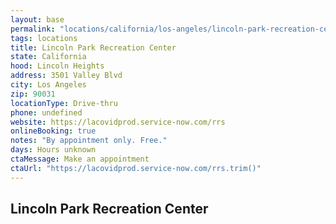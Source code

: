 ```yaml
---
layout: base
permalink: "locations/california/los-angeles/lincoln-park-recreation-center/"
tags: locations
title: Lincoln Park Recreation Center
state: California
hood: Lincoln Heights
address: 3501 Valley Blvd
city: Los Angeles
zip: 90031
locationType: Drive-thru
phone: undefined
website: https://lacovidprod.service-now.com/rrs
onlineBooking: true
notes: "By appointment only. Free."
days: Hours unknown
ctaMessage: Make an appointment
ctaUrl: "https://lacovidprod.service-now.com/rrs.trim()"
---
```

## Lincoln Park Recreation Center